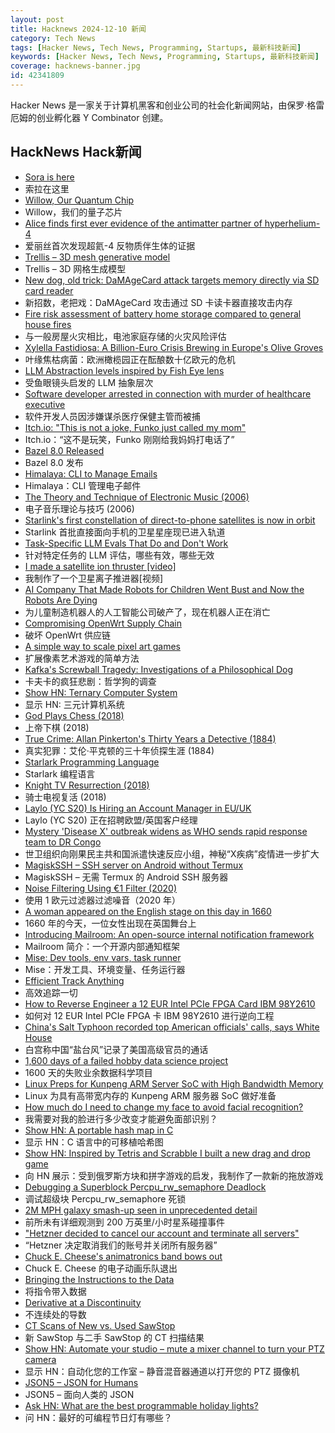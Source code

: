 ```yaml
---
layout: post
title: Hacknews 2024-12-10 新闻
category: Tech News
tags: [Hacker News, Tech News, Programming, Startups, 最新科技新闻]
keywords: [Hacker News, Tech News, Programming, Startups, 最新科技新闻]
coverage: hacknews-banner.jpg
id: 42341809
---
```


Hacker News 是一家关于计算机黑客和创业公司的社会化新闻网站，由保罗·格雷厄姆的创业孵化器 Y Combinator 创建。

## HackNews Hack新闻

- [Sora is here](https://openai.com/index/sora-is-here/)
- 索拉在这里
- [Willow, Our Quantum Chip](https://blog.google/technology/research/google-willow-quantum-chip/)
- Willow，我们的量子芯片
- [Alice finds first ever evidence of the antimatter partner of hyperhelium-4](https://home.cern/news/news/physics/alice-finds-first-ever-evidence-antimatter-partner-hyperhelium-4)
- 爱丽丝首次发现超氦-4 反物质伴生体的证据
- [Trellis – 3D mesh generative model](https://trellis3d.github.io/)
- Trellis – 3D 网格生成模型
- [New dog, old trick: DaMAgeCard attack targets memory directly via SD card reader](https://swarm.ptsecurity.com/new-dog-old-tricks-damagecard-attack-targets-memory-directly-thru-sd-card-reader/)
- 新招数，老把戏：DaMAgeCard 攻击通过 SD 卡读卡器直接攻击内存
- [Fire risk assessment of battery home storage compared to general house fires](https://papers.ssrn.com/sol3/papers.cfm?abstract_id=4995517)
- 与一般房屋火灾相比，电池家庭存储的火灾风险评估
- [Xylella Fastidiosa: A Billion-Euro Crisis Brewing in Europe's Olive Groves](https://www.everymansci.com/society/xylella-fastidiosa-and-olive-oil-a-billion-euro-crisis-brewing-in-europes-olive-groves/)
- 叶缘焦枯病菌：欧洲橄榄园正在酝酿数十亿欧元的危机
- [LLM Abstraction levels inspired by Fish Eye lens](https://wattenberger.com/thoughts/fish-eye)
- 受鱼眼镜头启发的 LLM 抽象层次
- [Software developer arrested in connection with murder of healthcare executive](https://www.bbc.com/news/articles/cp9nxee2r0do)
- 软件开发人员因涉嫌谋杀医疗保健主管而被捕
- [Itch.io: "This is not a joke, Funko just called my mom"](https://twitter.com/itchio/status/1866239798924763227)
- Itch.io：“这不是玩笑，Funko 刚刚给我妈妈打电话了”
- [Bazel 8.0 Released](https://github.com/bazelbuild/bazel/releases/tag/8.0.0)
- Bazel 8.0 发布
- [Himalaya: CLI to Manage Emails](https://github.com/pimalaya/himalaya)
- Himalaya：CLI 管理电子邮件
- [The Theory and Technique of Electronic Music (2006)](https://msp.ucsd.edu/techniques.htm)
- 电子音乐理论与技巧 (2006)
- [Starlink's first constellation of direct-to-phone satellites is now in orbit](https://newatlas.com/technology/starlink-direct-to-phone-satellites-orbit/)
- Starlink 首批直接面向手机的卫星星座现已进入轨道
- [Task-Specific LLM Evals That Do and Don't Work](https://eugeneyan.com/writing/evals/)
- 针对特定任务的 LLM 评估，哪些有效，哪些无效
- [I made a satellite ion thruster [video]](https://www.youtube.com/watch?v=dfYSBlV90NQ)
- 我制作了一个卫星离子推进器[视频]
- [AI Company That Made Robots for Children Went Bust and Now the Robots Are Dying](https://aftermath.site/moxie-robot-ai-dying-llm-embodied)
- 为儿童制造机器人的人工智能公司破产了，现在机器人正在消亡
- [Compromising OpenWrt Supply Chain](https://flatt.tech/research/posts/compromising-openwrt-supply-chain-sha256-collision/)
- 破坏 OpenWrt 供应链
- [A simple way to scale pixel art games](https://30fps.net/pages/pixelart-scaling/)
- 扩展像素艺术游戏的简单方法
- [Kafka's Screwball Tragedy: Investigations of a Philosophical Dog](https://thereader.mitpress.mit.edu/kafkas-screwball-tragedy-investigations-of-a-philosophical-dog/)
- 卡夫卡的疯狂悲剧：哲学狗的调查
- [Show HN: Ternary Computer System](https://www.ternary-computing.com/history/CPU-History.html)
- 显示 HN: 三元计算机系统
- [God Plays Chess (2018)](https://en.chessbase.com/post/how-god-plays-chess)
- 上帝下棋 (2018)
- [True Crime: Allan Pinkerton's Thirty Years a Detective (1884)](https://publicdomainreview.org/collection/pinkerton-thirty-years-a-detective/)
- 真实犯罪：艾伦·平克顿的三十年侦探生涯 (1884)
- [Starlark Programming Language](https://starlark-lang.org/)
- Starlark 编程语言
- [Knight TV Resurrection (2018)](http://pdp-6.net/knight-tv/knight-tv.html)
- 骑士电视复活 (2018)
- [Laylo (YC S20) Is Hiring an Account Manager in EU/UK](https://www.ycombinator.com/companies/laylo/jobs/AzoXzbT-uk-eu-account-manager)
- Laylo (YC S20) 正在招聘欧盟/英国客户经理
- [Mystery 'Disease X' outbreak widens as WHO sends rapid response team to DR Congo](https://www.scmp.com/news/world/africa/article/3289955/mystery-disease-x-outbreak-widens-who-sends-rapid-response-team-dr-congo)
- 世卫组织向刚果民主共和国派遣快速反应小组，神秘“X疾病”疫情进一步扩大
- [MagiskSSH – SSH server on Android without Termux](https://gitlab.com/d4rcm4rc/MagiskSSH)
- MagiskSSH – 无需 Termux 的 Android SSH 服务器
- [Noise Filtering Using €1 Filter (2020)](https://jaantollander.com/post/noise-filtering-using-one-euro-filter/)
- 使用 1 欧元过滤器过滤噪音（2020 年）
- [A woman appeared on the English stage on this day in 1660](https://www.smithsonianmag.com/smart-news/a-woman-appeared-on-the-english-stage-for-the-first-time-on-this-day-in-1660-transforming-the-world-of-theater-forever-180985557/)
- 1660 年的今天，一位女性出现在英国舞台上
- [Introducing Mailroom: An open-source internal notification framework](https://chairnerd.seatgeek.com/mailroom-notification-framework/)
- Mailroom 简介：一个开源内部通知框架
- [Mise: Dev tools, env vars, task runner](https://github.com/jdx/mise)
- Mise：开发工具、环境变量、任务运行器
- [Efficient Track Anything](https://yformer.github.io/efficient-track-anything/)
- 高效追踪一切
- [How to Reverse Engineer a 12 EUR Intel PCIe FPGA Card IBM 98Y2610](https://www.circuitvalley.com/2024/12/how-to-reverse-engineering-12-eur-intel-fpga-board.html)
- 如何对 12 EUR Intel PCIe FPGA 卡 IBM 98Y2610 进行逆向工程
- [China's Salt Typhoon recorded top American officials' calls, says White House](https://www.theregister.com/2024/12/09/white_house_salt_typhoon/)
- 白宫称中国“盐台风”记录了美国高级官员的通话
- [1,600 days of a failed hobby data science project](https://lellep.xyz/blog/failed-data-science-project.html)
- 1600 天的失败业余数据科学项目
- [Linux Preps for Kunpeng ARM Server SoC with High Bandwidth Memory](https://www.phoronix.com/news/Huawei-Kunpeng-HBM-Linux)
- Linux 为具有高带宽内存的 Kunpeng ARM 服务器 SoC 做好准备
- [How much do I need to change my face to avoid facial recognition?](https://gizmodo.com/how-much-do-i-need-to-change-my-face-to-avoid-facial-recognition-2000533755)
- 我需要对我的脸进行多少改变才能避免面部识别？
- [Show HN: A portable hash map in C](https://github.com/e-dant/salmagundi)
- 显示 HN：C 语言中的可移植哈希图
- [Show HN: Inspired by Tetris and Scrabble I built a new drag and drop game](https://playfragment.com/)
- 向 HN 展示：受到俄罗斯方块和拼字游戏的启发，我制作了一款新的拖放游戏
- [Debugging a Superblock Percpu_rw_semaphore Deadlock](https://rustylife.github.io/2024/11/24/io_uring.html)
- 调试超级块 Percpu_rw_semaphore 死锁
- [2M MPH galaxy smash-up seen in unprecedented detail](https://phys.org/news/2024-11-million-mph-galaxy-unprecedented.html)
- 前所未有详细观测到 200 万英里/小时星系碰撞事件
- ["Hetzner decided to cancel our account and terminate all servers"](https://mastodon.social/@kiwix/113622081750449356)
- “Hetzner 决定取消我们的账号并关闭所有服务器”
- [Chuck E. Cheese's animatronics band bows out](https://spectrum.ieee.org/chuck-e-cheese-animatronics)
- Chuck E. Cheese 的电子动画乐队退出
- [Bringing the Instructions to the Data](https://mattpo.pe/posts/sql-llvm/)
- 将指令带入数据
- [Derivative at a Discontinuity](https://alok.github.io/2024/09/28/discontinuous-derivative/)
- 不连续处的导数
- [CT Scans of New vs. Used SawStop](https://www.lumafield.com/article/new-vs-used-sawstop)
- 新 SawStop 与二手 SawStop 的 CT 扫描结果
- [Show HN: Automate your studio – mute a mixer channel to turn your PTZ camera](https://github.com/KopiasCsaba/open_sound_control_bridge)
- 显示 HN：自动化您的工作室 – 静音混音器通道以打开您的 PTZ 摄像机
- [JSON5 – JSON for Humans](https://json5.org/)
- JSON5 – 面向人类的 JSON
- [Ask HN: What are the best programmable holiday lights?]()
- 问 HN：最好的可编程节日灯有哪些？


